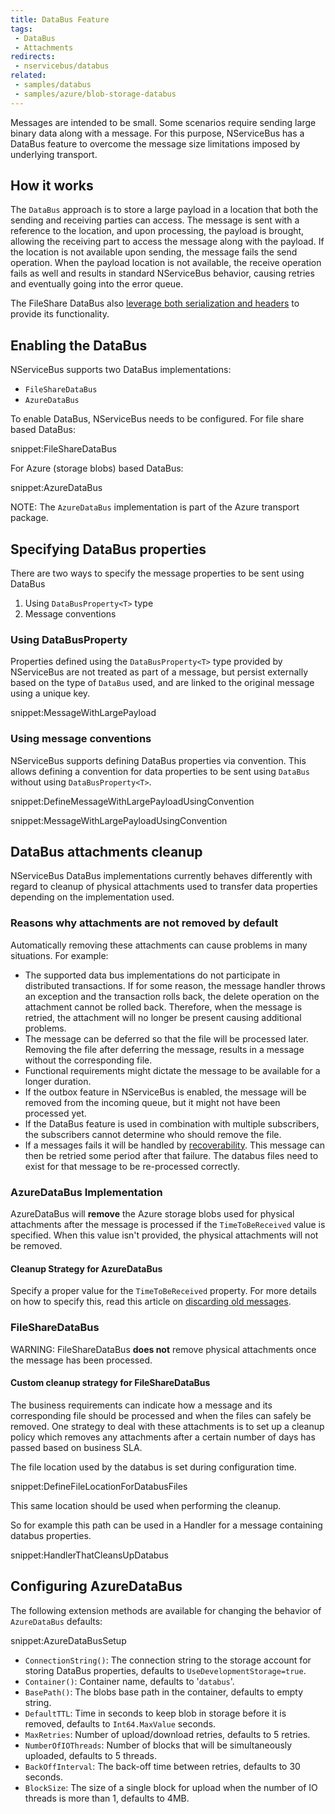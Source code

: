 ```yaml
---
title: DataBus Feature
tags:
 - DataBus
 - Attachments
redirects:
 - nservicebus/databus
related:
 - samples/databus
 - samples/azure/blob-storage-databus
---
```


Messages are intended to be small. Some scenarios require sending large binary data along with a message. For this purpose, NServiceBus has a DataBus feature to overcome the message size limitations imposed by underlying transport.


## How it works

The `DataBus` approach is to store a large payload in a location that both the sending and receiving parties can access. The message is sent with a reference to the location, and upon processing, the payload is brought, allowing the receiving part to access the message along with the payload. If the location is not available upon sending, the message fails the send operation. When the payload location is not available, the receive operation fails as well and results in standard NServiceBus behavior, causing retries and eventually going into the error queue.

The FileShare DataBus also [leverage both serialization and headers](/nservicebus/messaging/headers.md#fileshare-databus-headers) to provide its functionality.


## Enabling the DataBus

NServiceBus supports two DataBus implementations:

 * `FileShareDataBus`
 * `AzureDataBus`

To enable DataBus, NServiceBus needs to be configured. For file share based DataBus:

snippet:FileShareDataBus

For Azure (storage blobs) based DataBus:

snippet:AzureDataBus

NOTE: The `AzureDataBus` implementation is part of the Azure transport package.


## Specifying DataBus properties

There are two ways to specify the message properties to be sent using DataBus

 1. Using `DataBusProperty<T>` type
 1. Message conventions


### Using DataBusProperty<T>

Properties defined using the `DataBusProperty<T>` type provided by NServiceBus are not treated as part of a message, but persist externally based on the type of `DataBus` used, and are linked to the original message using a unique key.

snippet:MessageWithLargePayload


### Using message conventions

NServiceBus supports defining DataBus properties via convention. This allows defining a convention for data properties to be sent using `DataBus` without using `DataBusProperty<T>`.

snippet:DefineMessageWithLargePayloadUsingConvention

snippet:MessageWithLargePayloadUsingConvention


## DataBus attachments cleanup

NServiceBus DataBus implementations currently behaves differently with regard to cleanup of physical attachments used to transfer data properties depending on the implementation used.


### Reasons why attachments are not removed by default

Automatically removing these attachments can cause problems in many situations. For example:

 * The supported data bus implementations do not participate in distributed transactions. If for some reason, the message handler throws an exception and the transaction rolls back, the delete operation on the attachment cannot be rolled back. Therefore, when the message is retried, the attachment will no longer be present causing additional problems.
 * The message can be deferred so that the file will be processed later. Removing the file after deferring the message, results in a message without the corresponding file.
 * Functional requirements might dictate the message to be available for a longer duration.
 * If the outbox feature in NServiceBus is enabled, the message will be removed from the incoming queue, but it might not have been processed yet.
 * If the DataBus feature is used in combination with multiple subscribers, the subscribers cannot determine who should remove the file.
 * If a messages fails it will be handled by [recoverability](/nservicebus/recoverability/). This message can then be retried some period after that failure. The databus files need to exist for that message to be re-processed correctly.


### AzureDataBus Implementation

AzureDataBus will **remove** the Azure storage blobs used for physical attachments after the message is processed if the `TimeToBeReceived` value is specified. When this value isn't provided, the physical attachments will not be removed.


#### Cleanup Strategy for AzureDataBus

Specify a proper value for the `TimeToBeReceived` property. For more details on how to specify this, read this article on [discarding old messages](/nservicebus/messaging/discard-old-messages.md).


### FileShareDataBus

WARNING: FileShareDataBus **does not** remove physical attachments once the message has been processed.


#### Custom cleanup strategy for FileShareDataBus

The business requirements can indicate how a message and its corresponding file should be processed and when the files can safely be removed. One strategy to deal with these attachments is to set up a cleanup policy which removes any attachments after a certain number of days has passed based on business SLA.

The file location used by the databus is set during configuration time.

snippet:DefineFileLocationForDatabusFiles

This same location should be used when performing the cleanup.

So for example this path can be used in a Handler for a message containing databus properties.

snippet:HandlerThatCleansUpDatabus


## Configuring AzureDataBus

The following extension methods are available for changing the behavior of `AzureDataBus` defaults:

snippet:AzureDataBusSetup

 * `ConnectionString()`: The connection string to the storage account for storing DataBus properties, defaults to `UseDevelopmentStorage=true`.
 * `Container()`: Container name, defaults to '`databus`'.
 * `BasePath()`: The blobs base path in the container, defaults to empty string.
 * `DefaultTTL`: Time in seconds to keep blob in storage before it is removed, defaults to `Int64.MaxValue` seconds.
 * `MaxRetries`: Number of upload/download retries, defaults to 5 retries.
 * `NumberOfIOThreads`: Number of blocks that will be simultaneously uploaded, defaults to 5 threads.
 * `BackOffInterval`: The back-off time between retries, defaults to 30 seconds.
 * `BlockSize`: The size of a single block for upload when the number of IO threads is more than 1, defaults to 4MB.